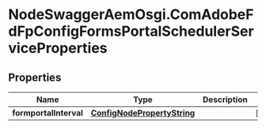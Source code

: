 # NodeSwaggerAemOsgi.ComAdobeFdFpConfigFormsPortalSchedulerServiceProperties

## Properties
Name | Type | Description | Notes
------------ | ------------- | ------------- | -------------
**formportalInterval** | [**ConfigNodePropertyString**](ConfigNodePropertyString.md) |  | [optional] 


